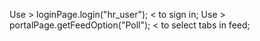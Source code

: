 Use > loginPage.login("hr_user"); < to sign in;
Use > portalPage.getFeedOption("Poll"); < to select tabs in feed;